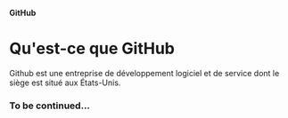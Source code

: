 <strong>GitHub</strong>
<h1>Qu'est-ce que GitHub</h1>
<p>Github est une entreprise de développement logiciel et de service dont le siège est situé aux États-Unis.</p>


<h3>To be continued...</h3>
